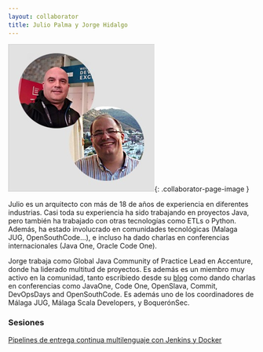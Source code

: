 ```yaml
---
layout: collaborator
title: Julio Palma y Jorge Hidalgo
---
```

![Julio Palma y Jorge Hidalgo](/img/colaboradores/julio-jorge.jpg){: .collaborator-page-image }

Julio es un arquitecto con más de 18 de años de experiencia en diferentes industrias. Casi toda su experiencia ha sido trabajando en proyectos Java, pero también ha trabajado con otras tecnologías como ETLs o Python. Además, ha estado involucrado en comunidades tecnológicas (Malaga JUG, OpenSouthCode...), e incluso ha dado charlas en conferencias internacionales (Java One, Oracle Code One).

Jorge trabaja como Global Java Community of Practice Lead en Accenture, donde ha liderado multitud de proyectos. Es además es un miembro muy activo en la comunidad, tanto escribiedo desde su [blog](http://deors.wordpress.com) como dando charlas en conferencias como JavaOne, Code One, OpenSlava, Commit, DevOpsDays and OpenSouthCode. Es además uno de los coordinadores de Málaga JUG, Málaga Scala Developers, y BoquerónSec.

### Sesiones

[Pipelines de entrega continua multilenguaje con Jenkins y Docker](/proxima-sesion)
